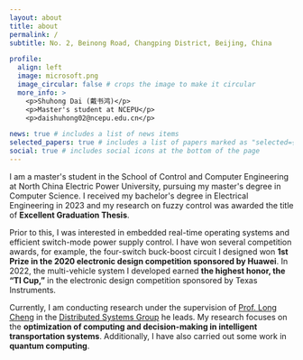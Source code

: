 ```yaml
---
layout: about
title: about
permalink: /
subtitle: No. 2, Beinong Road, Changping District, Beijing, China

profile:
  align: left
  image: microsoft.png
  image_circular: false # crops the image to make it circular
  more_info: >
    <p>Shuhong Dai (戴书鸿)</p>
    <p>Master's student at NCEPU</p>
    <p>daishuhong02@ncepu.edu.cn</p>

news: true # includes a list of news items
selected_papers: true # includes a list of papers marked as "selected={true}"
social: true # includes social icons at the bottom of the page
---
```


I am a master's student in the School of Control and Computer Engineering at North China Electric Power University, pursuing my master's degree in Computer Science. I received my bachelor's degree in Electrical Engineering in 2023 and my research on fuzzy control was awarded the title of **Excellent Graduation Thesis**.

Prior to this, I was interested in embedded real-time operating systems and efficient switch-mode power supply control. I have won several competition awards, for example, the four-switch buck-boost circuit I designed won **1st Prize in the 2020 electronic design competition sponsored by Huawei**. In 2022, the multi-vehicle system I developed earned **the highest honor, the “TI Cup,”** in the electronic design competition sponsored by Texas Instruments.

Currently, I am conducting research under the supervision of [Prof. Long Cheng](https://longcheng.eu/) in the [Distributed Systems Group](http://distsys.org.cn/) he leads. My research focuses on the **optimization of computing and decision-making in intelligent transportation systems**. Additionally, I have also carried out some work in **quantum computing**.
